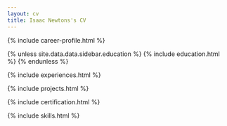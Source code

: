 ```yaml
---
layout: cv
title: Isaac Newtons's CV
---
```



{% include career-profile.html %}

{% unless site.data.data.sidebar.education %}
  {% include education.html %}
{% endunless %}

{% include experiences.html %}

{% include projects.html %}

{% include certification.html %}

{% include skills.html %}
